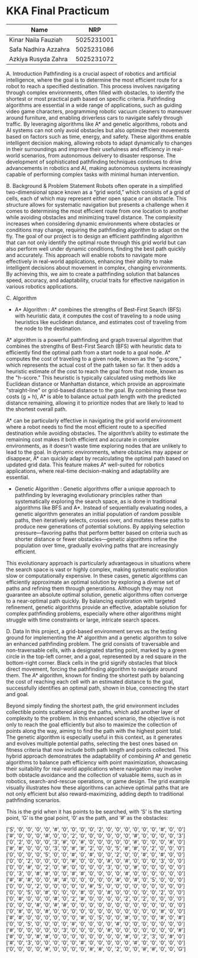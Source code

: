 # KKA Final Practicum

| Name           | NRP       |
| ---            | ---        |
| Kinar Naila Fauziah | 5025231001| 
| Safa Nadhira Azzahra | 5025231086 |
| Azkiya Rusyda Zahra  | 5025231072 |

A. Introduction 
Pathfinding is a crucial aspect of robotics and artificial intelligence, where the goal is to determine the most efficient route for a robot to reach a specified destination. This process involves navigating through complex environments, often filled with obstacles, to identify the shortest or most practical path based on specific criteria. Pathfinding algorithms are essential in a wide range of applications, such as guiding video game characters, programming robotic vacuum cleaners to maneuver around furniture, and enabling driverless cars to navigate safely through traffic. By leveraging algorithms like A* and genetic algorithms, robots and AI systems can not only avoid obstacles but also optimize their movements based on factors such as time, energy, and safety. These algorithms enable intelligent decision making, allowing robots to adapt dynamically to changes in their surroundings and improve their usefulness and efficiency in real-world scenarios, from autonomous delivery to disaster response. The development of sophisticated pathfinding techniques continues to drive advancements in robotics and AI, making autonomous systems increasingly capable of performing complex tasks with minimal human intervention.

B. Background & Problem Statement
Robots often operate in a simplified two-dimensional space known as a “grid world,” which consists of a grid of cells, each of which may represent either open space or an obstacle. This structure allows for systematic navigation but presents a challenge when it comes to determining the most efficient route from one location to another while avoiding obstacles and minimizing travel distance. The complexity increases when considering dynamic environments where obstacles or conditions may change, requiring the pathfinding algorithm to adapt on the fly. The goal of our project is to design an efficient pathfinding algorithm that can not only identify the optimal route through this grid world but can also perform well under dynamic conditions, finding the best path quickly and accurately. This approach will enable robots to navigate more effectively in real-world applications, enhancing their ability to make intelligent decisions about movement in complex, changing environments. By achieving this, we aim to create a pathfinding solution that balances speed, accuracy, and adaptability, crucial traits for effective navigation in various robotics applications.

C. Algorithm
- A* Algorithm : A* combines the strengths of  Best-First Search (BFS) with heuristic data, it computes the cost of traveling to a node using heuristics like euclidean distance, and estimates cost of traveling from the node to the destination.

A* algorithm is a powerful pathfinding and graph traversal algorithm that combines the strengths of Best-First Search (BFS) with heuristic data to efficiently find the optimal path from a start node to a goal node. A* computes the cost of traveling to a given node, known as the "g-score," which represents the actual cost of the path taken so far. It then adds a heuristic estimate of the cost to reach the goal from that node, known as the "h-score." This heuristic is typically calculated using methods like Euclidean distance or Manhattan distance, which provide an approximate "straight-line" or grid-based distance to the goal. By combining these two costs (g + h), A* is able to balance actual path length with the predicted distance remaining, allowing it to prioritize nodes that are likely to lead to the shortest overall path.

A* can be particularly effective in navigating the grid world environment where a robot needs to find the most efficient route to a specified destination while avoiding obstacles. The algorithm’s ability to estimate the remaining cost makes it both efficient and accurate in complex environments, as it doesn’t waste time exploring nodes that are unlikely to lead to the goal. In dynamic environments, where obstacles may appear or disappear, A* can quickly adapt by recalculating the optimal path based on updated grid data. This feature makes A* well-suited for robotics applications, where real-time decision-making and adaptability are essential.

- Genetic Algorithm : Genetic algorithms offer a unique approach to pathfinding by leveraging evolutionary principles rather than systematically exploring the search space, as is done in traditional algorithms like BFS and A*. Instead of sequentially evaluating nodes, a genetic algorithm generates an initial population of random possible paths, then iteratively selects, crosses over, and mutates these paths to produce new generations of potential solutions. By applying selection pressure—favoring paths that perform better based on criteria such as shorter distance or fewer obstacles—genetic algorithms refine the population over time, gradually evolving paths that are increasingly efficient.

This evolutionary approach is particularly advantageous in situations where the search space is vast or highly complex, making systematic exploration slow or computationally expensive. In these cases, genetic algorithms can efficiently approximate an optimal solution by exploring a diverse set of paths and refining them through generations. Although they may not guarantee an absolute optimal solution, genetic algorithms often converge to a near-optimal path quickly. By balancing exploration with targeted refinement, genetic algorithms provide an effective, adaptable solution for complex pathfinding problems, especially where other algorithms might struggle with time constraints or large, intricate search spaces.

D. Data 
In this project, a grid-based environment serves as the testing ground for implementing the A* algorithm and a genetic algorithm to solve an enhanced pathfinding problem. The grid consists of traversable and non-traversable cells, with a designated starting point, marked by a green circle in the top-left corner, and a goal, represented by a red square in the bottom-right corner. Black cells in the grid signify obstacles that block direct movement, forcing the pathfinding algorithm to navigate around them. The A* algorithm, known for finding the shortest path by balancing the cost of reaching each cell with an estimated distance to the goal, successfully identifies an optimal path, shown in blue, connecting the start and goal.

Beyond simply finding the shortest path, the grid environment includes collectible points scattered along the paths, which add another layer of complexity to the problem. In this enhanced scenario, the objective is not only to reach the goal efficiently but also to maximize the collection of points along the way, aiming to find the path with the highest point total. The genetic algorithm is especially useful in this context, as it generates and evolves multiple potential paths, selecting the best ones based on fitness criteria that now include both path length and points collected. This hybrid approach demonstrates the adaptability of combining A* and genetic algorithms to balance path efficiency with point maximization, showcasing their suitability for real-world applications where navigation may involve both obstacle avoidance and the collection of valuable items, such as in robotics, search-and-rescue operations, or game design. The grid example visually illustrates how these algorithms can achieve optimal paths that are not only efficient but also reward-maximizing, adding depth to traditional pathfinding scenarios. 

This is the grid when it has points to be searched, with ‘S’ is the starting point, ‘G’ is the goal point, ‘0’ as the path, and ‘#’ as the obstacles:

['S', '0', '0', '0', '0', '#', '0', '0', '0', '0', '2', '0', '0', '0', '0', '0', '0', '#', '0', '0']
['#', '0', '0', '0', '#', '0', '0', '2', '0', '0', '0', '0', '0', '0', '#', '0', '0', '0', '0', '3']
['0', '2', '0', '0', '0', '3', '#', '0', '#', '0', '0', '0', '0', '0', '#', '0', '0', '0', '#', '0']
['#', '#', '0', '0', '0', '3', '0', '#', '#', '2', '0', '0', '5', '#', '#', '0', '2', '0', '0', '0']
['0', '0', '0', '0', '5', '0', '0', '#', '0', '#', '0', '0', '2', '0', '0', '#', '0', '#', '0', '0']
['0', '0', '2', '0', '0', '0', '0', '#', '0', '0', '0', '#', '0', '#', '0', '0', '0', '3', '0', '0']
['0', '0', '#', '0', '2', '0', '#', '0', '0', '0', '0', '3', '0', '0', '#', '0', '0', '0', '0', '0']
['0', '3', '0', '#', '#', '0', '0', '#', '#', '0', '0', '0', '0', '#', '0', '0', '0', '0', '0', '0']
['#', '#', '#', '0', '0', '#', '#', '0', '0', '0', '0', '0', '#', '0', '#', '0', '5', '0', '0', '0']
['0', '0', '0', '2', '0', '0', '0', '0', '0', '#', '5', '0', '0', '0', '0', '0', '0', '0', '0', '0']
['0', '0', '5', '0', '#', '0', '0', '0', '#', '0', '0', '#', '0', '0', '0', '0', '0', '2', '0', '0']
['0', '#', '0', '0', '0', '#', '0', '2', '#', '0', '0', '0', '0', '2', '0', '2', '0', '0', '0', '0']
['0', '0', '0', '#', '0', '#', '#', '0', '0', '0', '0', '0', '0', '0', '0', '0', '0', '0', '0', '0']
['0', '#', '0', '0', '#', '0', '0', '0', '0', '0', '0', '0', '0', '0', '0', '0', '0', '#', '0', '0']
['#', '#', '0', '0', '0', '0', '0', '0', '#', '0', '5', '0', '0', '#', '0', '0', '0', '#', '0', '#']
['0', '0', '5', '0', '0', '0', '0', '#', '0', '0', '0', '0', '#', '0', '0', '0', '0', '0', '0', '0']
['#', '0', '0', '0', '0', '0', '3', '0', '0', '0', '0', '#', '0', '0', '0', '0', '0', '0', '0', '#']
['#', '0', '0', '#', '#', '0', '0', '0', '0', '0', '0', '0', '0', '#', '0', '2', '3', '0', '#', '0']
['#', '0', '3', '0', '0', '0', '0', '0', '#', '0', '0', '0', '0', '0', '#', '0', '0', '0', '0', '0']
['0', '0', '0', '0', '#', '0', '0', '0', '0', '#', '#', '0', '2', '0', '0', '#', '#', '0', '0', 'G']



